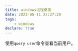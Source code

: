```yaml
---
title: windows远程桌面
date: 2023-05-11 22:27:20
tags:
    - windows
declare: true
---
```

使用`query user`命令查看当前用户。